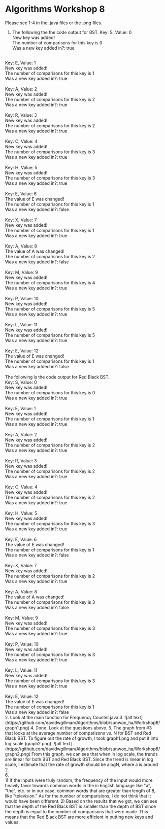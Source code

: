 # Algorithms Workshop 8

Please see 1-4 in the .java files or the .png files. 

1. The following the the code output for BST.
    Key: S, Value: 0</br>
    New key was added!</br>
    The number of comparisons for this key is 0</br>
    Was a new key added in?: true</br>
</br>
    Key: E, Value: 1</br>
    New key was added!</br>
    The number of comparisons for this key is 1</br>
    Was a new key added in?: true</br>
</br>
    Key: A, Value: 2</br>
    New key was added!</br>
    The number of comparisons for this key is 2</br>
    Was a new key added in?: true</br>
</br>
    Key: R, Value: 3 </br>
    New key was added! </br>
    The number of comparisons for this key is 2</br>
    Was a new key added in?: true</br>
</br>
    Key: C, Value: 4</br>
    New key was added!</br>
    The number of comparisons for this key is 3</br>
    Was a new key added in?: true</br>
</br>
    Key: H, Value: 5</br>
    New key was added!</br>
    The number of comparisons for this key is 3</br>
    Was a new key added in?: true</br>
</br>
    Key: E, Value: 6</br>
    The value of E was changed!</br>
    The number of comparisons for this key is 1</br>
    Was a new key added in?: false</br>
</br>
    Key: X, Value: 7</br>
    New key was added!</br>
    The number of comparisons for this key is 1</br>
    Was a new key added in?: true</br>
</br>
    Key: A, Value: 8</br>
    The value of A was changed!</br>
    The number of comparisons for this key is 2</br>
    Was a new key added in?: false</br>
</br>
    Key: M, Value: 9</br>
    New key was added!</br>
    The number of comparisons for this key is 4</br>
    Was a new key added in?: true</br>
</br>
    Key: P, Value: 10</br>
    New key was added!</br>
    The number of comparisons for this key is 5</br>
    Was a new key added in?: true</br>
</br>
    Key: L, Value: 11</br>
    New key was added!</br>
    The number of comparisons for this key is 5</br>
    Was a new key added in?: true</br>
</br>
    Key: E, Value: 12</br>
    The value of E was changed!</br>
    The number of comparisons for this key is 1</br>
    Was a new key added in?: false</br>
 </br>
The following is the code output for Red Black BST.</br>
    Key: S, Value: 0</br>
    New key was added!</br>
    The number of comparisons for this key is 0</br>
    Was a new key added in?: true</br>
</br>
    Key: E, Value: 1</br>
    New key was added!</br>
    The number of comparisons for this key is 1</br>
    Was a new key added in?: true</br>
</br>
    Key: A, Value: 2</br>
    New key was added!</br>
    The number of comparisons for this key is 2</br>
    Was a new key added in?: true</br>
</br>
    Key: R, Value: 3</br>
    New key was added!</br>
    The number of comparisons for this key is 2</br>
    Was a new key added in?: true</br>
</br>
    Key: C, Value: 4</br>
    New key was added!</br>
    The number of comparisons for this key is 2</br>
    Was a new key added in?: true</br>
</br>
    Key: H, Value: 5</br>
    New key was added!</br>
    The number of comparisons for this key is 3</br>
    Was a new key added in?: true</br>
</br>
    Key: E, Value: 6</br>
    The value of E was changed!</br>
    The number of comparisons for this key is 1</br>
    Was a new key added in?: false</br>
</br>
    Key: X, Value: 7</br>
    New key was added!</br>
    The number of comparisons for this key is 2</br>
    Was a new key added in?: true</br>
</br>
    Key: A, Value: 8</br>
    The value of A was changed!</br>
    The number of comparisons for this key is 3</br>
    Was a new key added in?: false</br>
</br>
    Key: M, Value: 9</br>
    New key was added!</br>
    The number of comparisons for this key is 3</br>
    Was a new key added in?: true</br>
</br>
    Key: P, Value: 10</br>
    New key was added!</br>
    The number of comparisons for this key is 3</br>
    Was a new key added in?: true</br>
</br>
    Key: L, Value: 11</br>
    New key was added!</br>
    The number of comparisons for this key is 3</br>
    Was a new key added in?: true</br>
</br>
    Key: E, Value: 12</br>
    The value of E was changed!</br>
    The number of comparisons for this key is 1</br>
    Was a new key added in?: false</br>
2. Look at the main function for Frequency Counter.java
3. ![alt text](https://github.com/davidwgillman/Algorithms/blob/sunwoo_ha/Workshop8/graph1.png)
4. Done. Look at the questions above.
5. The graph from #3 that looks at the average number of comparisons vs. N for BST and Red Black BST. To figure out the rate of growth, I took graph1.png and put it into log scale (graph2.png). 
![alt text](https://github.com/davidwgillman/Algorithms/blob/sunwoo_ha/Workshop8/graph2.png)
From this graph, we can see that when in log scale, the trends are linear for both BST and Red Black BST. Since the trend is linear in log scale, I estimate that the rate of growth should be alogN, where a is around 2. </br>
6. </br>
    1) If the inputs were truly random, the frequency of the input would more heavily favor towards common words in the in English language like "a", "the", etc. or in our case, common words that are greater than length of 8, like "television." As for the number of comparisions, I do not think that it would have been different. 
    2) Based on the results that we got, we can see that the depth of the Red Black BST is smaller than the depth of BST since the depth is equal to the number of comparisons that were made. This means that the Red Black BST are more efficient in putting new keys and values. 
